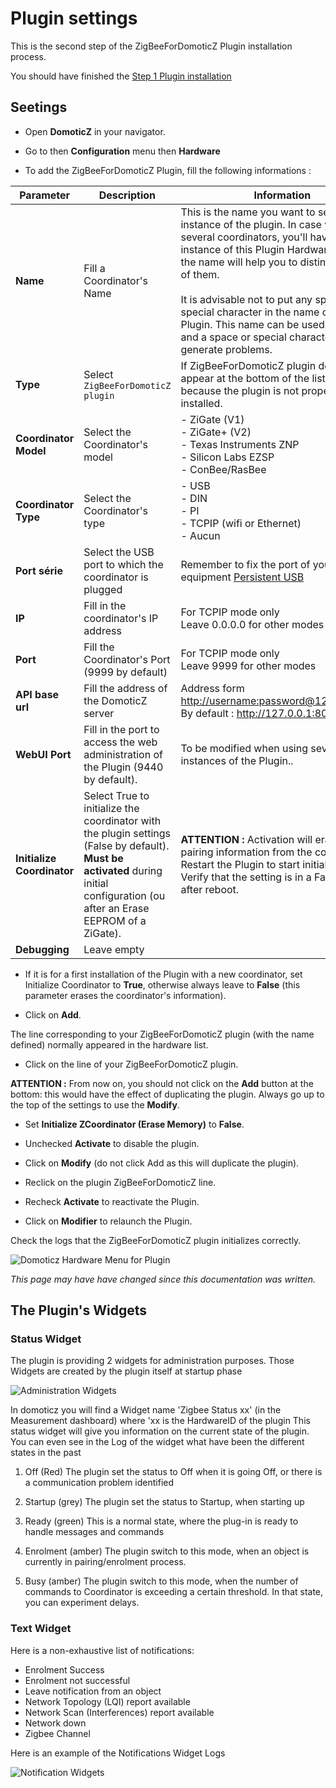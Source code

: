 # Plugin settings

This is the second step of the ZigBeeForDomoticZ Plugin installation process.

You should have finished the [Step 1 Plugin installation](Plugin_Installation.md)

## Seetings

* Open __DomoticZ__ in your navigator.

* Go to then __Configuration__ menu then __Hardware__

* To add the ZigBeeForDomoticZ Plugin, fill the following informations  :

| Parameter    | Description | Information |
| ------------ | ------------------ | ----------- |
| __Name__                  | Fill a Coordinator's Name  | This is the name you want to set for the instance of the plugin. In case you run several coordinators, you'll have several instance of this Plugin Hardware and so the name will help you to distinguish each of them.<br/><br/>It is advisable not to put any space or special character in the name of the Plugin. This name can be used in a URL and a space or special characters can generate problems. |
| __Type__                 | Select `ZigBeeForDomoticZ plugin` | If ZigBeeForDomoticZ plugin does not appear at the bottom of the list, it is because the plugin is not properly installed.
| __Coordinator Model__         | Select the Coordinator's model | - ZiGate (V1)<br/> - ZiGate+ (V2)<br/> - Texas Instruments ZNP<br/> - Silicon Labs EZSP<br/> - ConBee/RasBee|
| __Coordinator  Type__         | Select the Coordinator's type | -  USB<br/>-  DIN<br/>- PI<br/>- TCPIP (wifi or Ethernet)<br/>- Aucun|
| __Port série__           | Select the USB port to which the coordinator is plugged | Remember to fix the port of your usb equipment [Persistent USB](https://www.domoticz.com/wiki/PersistentUSBDevices)|
| __IP__                   | Fill in the coordinator's IP address | For TCPIP mode only<br/>Leave 0.0.0.0 for other modes |
| __Port__                 | Fill the Coordinator's Port (9999 by default)| For TCPIP mode only<br/>Leave 9999 for other modes |
| __API base url__ | Fill the address of the DomoticZ server | Address form <http://username:password@127.0.0.1:port> <br/>By default : <http://127.0.0.1:8080> |
| __WebUI Port__| Fill in the port to access the web administration of the Plugin (9440 by default). | To be modified when using several instances of the Plugin.. |
| __Initialize Coordinator__ | Select True to initialize the coordinator with the plugin settings (False by default). <br/>__Must be activated__ during initial configuration (ou after an Erase EEPROM of a ZiGate). | __ATTENTION :__ Activation will erase all pairing information from the coordinator.<br/> Restart the Plugin to start initialization. Verify that the setting is in a False state after reboot. |
| __Debugging__ | Leave empty |

* If it is for a first installation of the Plugin with a new coordinator, set Initialize Coordinator to __True__, otherwise always leave to __False__ (this parameter erases the coordinator's information).

* Click on __Add__.

The line corresponding to your ZigBeeForDomoticZ plugin (with the name defined) normally appeared in the hardware list.

* Click on the line of your ZigBeeForDomoticZ plugin.

__ATTENTION :__ From now on, you should not click on the __Add__ button at the bottom: this would have the effect of duplicating the plugin. Always go up to the top of the settings to use the __Modify__.

* Set __Initialize ZCoordinator (Erase Memory)__ to __False__.

* Unchecked __Activate__ to disable the plugin.

* Click on __Modify__ (do not click Add as this will duplicate the plugin).

* Reclick on the plugin ZigBeeForDomoticZ line.

* Recheck __Activate__ to reactivate the Plugin.

* Click on __Modifier__ to relaunch the Plugin.

Check the logs that the ZigBeeForDomoticZ plugin initializes correctly.

![Domoticz Hardware Menu for Plugin](Images/FR_Plugin-Parametrage.png)

*This page may have have changed since this documentation was written.*

## The Plugin's Widgets

### Status Widget

The plugin is providing 2 widgets for administration purposes. Those Widgets are created by the plugin itself at startup phase

![Administration Widgets](../Images/Widgets_Admin.png)

In domoticz you will find a Widget name 'Zigbee Status xx' (in the Measurement dashboard) where 'xx is the HardwareID of the plugin
This status widget will give you information on the current state of the plugin. You can even see in the Log of the widget what have been the different states in the past

1. Off (Red)
The plugin set the status to Off when it is going Off, or there is a communication problem identified

1. Startup (grey)
The plugin set the status to Startup, when starting up

1. Ready (green)
This is a normal state, where the plug-in is ready to handle messages and commands

1. Enrolment (amber)
The plugin switch to this mode, when an object is currently in pairing/enrolment process.

1. Busy (amber)
The plugin switch to this mode, when the number of commands to Coordinator is exceeding a certain threshold. In that state, you can experiment delays.

### Text Widget

Here is a non-exhaustive list of notifications:

* Enrolment Success
* Enrolment not successful
* Leave notification from an object
* Network Topology (LQI) report available
* Network Scan (Interferences) report available
* Network down
* Zigbee Channel

Here is an example of the Notifications Widget Logs

![Notification Widgets](../Images/Widget_Notifications.png)
